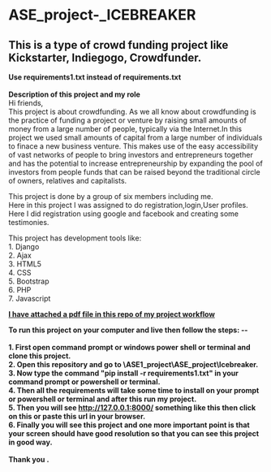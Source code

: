 # ASE_project-_ICEBREAKER
## This is a type of crowd funding project like Kickstarter, Indiegogo, Crowdfunder.
<b> Use requirements1.txt instead of requirements.txt </b><br>
<br>
<b> Description of this project and my role </b> <br>
Hi friends,<br>
         This project is about crowdfunding. As we all know about crowdfunding is the practice of funding a project or venture 
  by raising small amounts of money from a large number of people, typically via the Internet.In this project we used small
  amounts of capital from a large number of individuals to finace a new business venture. This makes use of the easy accessibility
  of vast networks of people to bring investors and entrepreneurs together and has the potential to increase entrepreneurship by 
  expanding the pool of investors from people funds that can be raised beyond the traditional circle of owners, relatives and capitalists.
  
  This project is done by a group of six members including me.<br>
  Here in this project I was assigned to do registration,login,User profiles.<br>
  Here I did registration using google and facebook and creating some testimonies. <br>
  
  This project has development tools like:<br>
      1. Django <br>
      2. Ajax <br>
      3. HTML5  <br>
      4. CSS  <br>
      5. Bootstrap  <br>
      6. PHP  <br>
      7. Javascript <br>
      
 
   <b><u> I have attached a pdf file in this repo of my project workflow </u></b>   
      
  <b>  To run this project on your computer and live then follow the steps: --</b><br>
      <b>   
      1. First open command prompt or windows power shell or terminal and clone this project. <br>
      2. Open this repository and go to \ASE1_project\ASE_project\Icebreaker. <br>
      3. Now type the command "pip install -r requirements1.txt" in your command prompt or powershell or terminal.<br>
      4. Then all the requirements will take some time to install on your prompt or powershell or terminal and after this run my project. <br>
      5. Then you will see http://127.0.0.1:8000/ something like this then click on this or paste this url in your browser. <br>
      6. Finally you will see this project and one more important point is that your screen should have good resolution so that you can 
         see this project in good way. <br> 
      </b>   
  <b> Thank you .</b>
